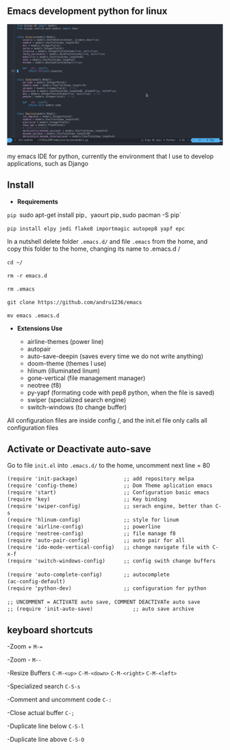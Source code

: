 ## Emacs development python for linux

![Alt text](https://github.com/andru1236/emacs/blob/master/my-emacs.png "My Emacs")

my emacs IDE for python, currently the environment that I use to develop applications, such as Django

## Install

- **Requirements**

`pip `sudo apt-get install pip`, `yaourt pip`,`sudo pacman -S pip`

`pip install elpy jedi flake8 importmagic autopep8 yapf epc`

In a nutshell delete folder `.emacs.d/` and file `.emacs` from the home, and copy this folder to the home, changing its name to .emacs.d /

`cd ~/`

`rm -r emacs.d`

`rm .emacs`

`git clone https://github.com/andru1236/emacs` 

`mv emacs .emacs.d`


- **Extensions Use**

  - airline-themes (power line)
  - autopair
  - auto-save-deepin (saves every time we do not write anything)
  - doom-theme (themes I use)
  - hlinum (illuminated linum)
  - gone-vertical (file management manager)
  - neotree (f8)
  - py-yapf (formating code with pep8 python, when the file is saved)
  - swiper (specialized search engine)
  - switch-windows (to change buffer)
  
All configuration files are inside config /, and the init.el file only calls all configuration files

## Activate or Deactivate auto-save 

Go to file `init.el` into `.emacs.d/` to the home, uncomment next line = 80 

```
(require 'init-package)               ;; add repository melpa
(require 'config-theme)               ;; Dom Theme aplication emacs
(require 'start)                      ;; Configuration basic emacs
(require 'key)                        ;; Key binding
(require 'swiper-config)              ;; serach engine, better than C-s
(require 'hlinum-config)              ;; style for linum 
(require 'airline-config)             ;; powerline
(require 'neotree-config)             ;; file manage f8
(require 'auto-pair-config)           ;; auto pair for all
(require 'ido-mode-vertical-config)   ;; change navigate file with C-x-f
(require 'switch-windows-config)      ;; config swith change buffers

(require 'auto-complete-config)       ;; autocomplete
(ac-config-default)
(require 'python-dev)                 ;; configuration for python

;; UNCOMMENT = ACTIVATE auto save, COMMENT DEACTIVATe auto save
;; (require 'init-auto-save)             ;; auto save archive

```

## keyboard shortcuts

  -Zoom + `M-=`

  -Zoom - `M--`
  
  -Resize Buffers   `C-M-<up>`
                    `C-M-<down>`
                    `C-M-<right>`
                    `C-M-<left>`
                    
  -Specialized search `C-S-s`
  
  -Comment and uncomment code `C-:`
  
  -Close actual buffer   `C-;`
  
  -Duplicate line below  `C-S-l`
  
  -Duplicate line above  `C-S-O`


